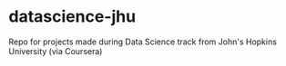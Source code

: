 datascience-jhu
===============

Repo for projects made during Data Science track from John's Hopkins University (via Coursera)

